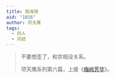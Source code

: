 ```yaml
---
title: 南海恨
aid: "1016"
author: 项天鹰
tags:
  - 同人
  - 完结
---
```


> 不要想歪了，和农相没关系。
>
> 项天鹰系列第六篇，上接《[梅岭芳华](/1014/)》。
